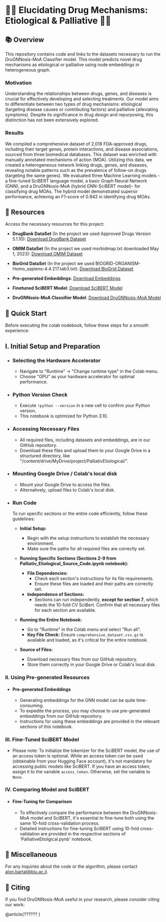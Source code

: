 # 🧬💊 Elucidating Drug Mechanisms: Etiological \& Palliative 💊🧬


## 📚 **Overview**
This repository contains code and links to the datasets necessary to run the DruGNNosis-MoA Classifier model. This model predicts novel drug mechanisms as etiological or palliative using node embeddings in heterogeneous graph.

### Motivation
Understanding the relationships between drugs, genes, and diseases is crucial for effectively developing and selecting treatments. Our model aims to differentiate between two types of drug mechanisms: etiological (targeting disease causes or contributing factors) and palliative (alleviating symptoms). Despite its significance in drug design and repurposing, this distinction has not been extensively explored.

### Results
We compiled a comprehensive dataset of 2,018 FDA-approved drugs, including their target genes, protein interactions, and disease associations, sourced from three biomedical databases. This dataset was enriched with manually annotated mechanisms of action (MOA). Utilizing this data, we created a heterogeneous network linking drugs, genes, and diseases, revealing notable patterns such as the prevalence of follow-on drugs (targeting the same genes). We evaluated three Machine Learning models - a fine-tuned SciBERT language model, a basic Graph Neural Network (GNN), and a DruGNNosis-MoA (hybrid GNN-SciBERT model)- for classifying drug MOAs. The hybrid model demonstrated superior performance, achieving an F1-score of  0.942 in identifying drug MOAs.


## 🔗 **Resources**
Access the necessary resources for this project:

- **DrugBank DataSet** (In the project we used Approved Drugs Version 5.1.10): [Download DrugBank Dataset](https://go.drugbank.com/releases/latest#protein-identifiers)
- **OMIM DataSet** (In the project we used morbidmap.txt downloaded May 1, 2023): [Download OMIM Dataset](https://www.omim.org/downloads)
- **BioGrid DataSet** (In the project we used BIOGRID-ORGANISM-Homo_sapiens-4.4.217.tab3.txt): [Download BioGrid Dataset](https://downloads.thebiogrid.org/File/BioGRID/Release-Archive/BIOGRID-4.4.217/BIOGRID-ORGANISM-4.4.217.tab3.zip)

- **Pre-generated Embeddings**: [Download Embeddings](https://drive.google.com/drive/u/1/folders/1xiuGoolLOiiqkSeox0x7MtHe8-2rWHmp)
- **Finetuned SciBERT Model**: [Download SciBERT Model](https://drive.google.com/drive/u/1/folders/1Uk5qwYCV5SSsVJ5-iGIWo10nkdN8Atto)
- **DruGNNosis-MoA Classifier Model**: [Download DruGNNosis-MoA Model](https://github.com/bartala/PalliativEtiological/tree/main/%20Model)

## 🚀 **Quick Start**
  Before executing the colab nodebook, follow these steps for a smooth experience:

## I. Initial Setup and Preparation
- ### Selecting the Hardware Accelerator
  - Navigate to "Runtime" -> "Change runtime type" in the Colab menu.
  - Choose "GPU" as your hardware accelerator for optimal performance.

- ### Python Version Check
  - Execute `!python --version` in a new cell to confirm your Python version.
  - This notebook is optimized for Python 3.10.

- ### Accessing Necessary Files
  - All required files, including datasets and embeddings, are in our GitHub repository.
  - Download these files and upload them to your Google Drive in a structured directory, like "/content/drive/MyDrive/project/PalliativEtiological/".

- ### Mounting Google Drive / Colab's local disk
  - Mount your Google Drive to access the files.
  - Alternatively, upload files to Colab's local disk.

- ### Run Code
  To run specific sections or the entire code efficiently, follow these guidelines:
  
  - **Initial Setup:** 
    - Begin with the setup instructions to establish the necessary environment. 
    - Make sure the paths for all required files are correctly set.

  - **Running Specific Sections (Sections 2-9 from Palliativ_Etiological_Source_Code.ipynb notebook):**
    - **File Dependencies:** 
      - Check each section's instructions for its file requirements.
      - Ensure these files are loaded and their paths are correctly set.
    - **Independence of Sections:** 
      - Sections can run independently, **except for section 7**, which needs the 10-fold CV SciBert. Confirm that all necessary files for each section are available.


  - **Running the Entire Notebook:**
    - Go to "Runtime" in the Colab menu and select "Run all".
    - **Key File Check:** Ensure `comprehensive_dataset.csv.gz` is available and loaded, as it's critical for the entire notebook.

  - **Source of Files:** 
    - Download necessary files from our GitHub repository.
    - Store them correctly in your Google Drive or Colab's local disk.

### **II. Using Pre-generated Resources**
- #### Pre-generated Embeddings
  - Generating embeddings for the GNN model can be quite time-consuming.
  - To expedite the process, you may choose to use pre-generated embeddings from our GitHub repository.
  - Instructions for using these embeddings are provided in the relevant sections of this notebook.

### **III. Fine-Tuned SciBERT Model**
  - Please note: To initialize the tokenizer for the SciBERT model, the use of an access token is optional.
    While an access token can be used (obtainable from your Hugging Face account), it's not mandatory for accessing public models like SciBERT.
    If you have an access token, assign it to the variable `access_token`. Otherwise, set the variable to `None`.

### **IV. Comparing  Model and SciBERT**
- #### Fine-Tuning for Comparison
  - To effectively compare the performance between the DruGNNosis-MoA model and SciBERT, it's essential to fine-tune both using the same 10-fold cross-validation process.
  - Detailed instructions for fine-tuning SciBERT using 10-fold cross-validation are provided in the respective sections of 'PalliativeEtiolgical.pynb' notebook.

## 📌 **Miscellaneous**
For any inquiries about the code or the algorithm, please contact alon.bartal@biu.ac.il.

## 📖 **Citing**
If you find DruGNNosis-MoA useful in your research, please consider citing our work:

@article{??????
}
